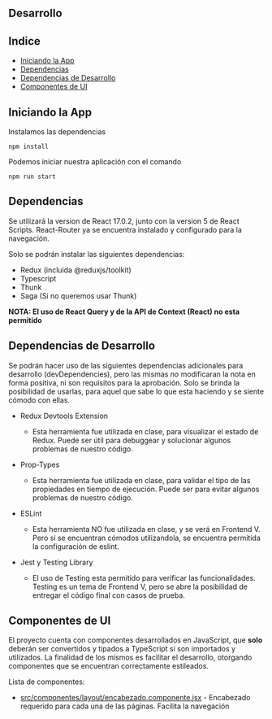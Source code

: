 ## Desarrollo

## Indice
* [Iniciando la App](#iniciando-la-app)
* [Dependencias](#dependencias)
* [Dependencias de Desarrollo](#dependencias-de-desarrollo)
* [Componentes de UI](#componentes-de-ui)

## Iniciando la App

Instalamos las dependencias

`npm install`

Podemos iniciar nuestra aplicación con el comando

`npm run start`

## Dependencias

Se utilizará la version de React 17.0.2, junto con la version 5 de React Scripts. React-Router ya se encuentra instalado y configurado para la navegación.

Solo se podrán instalar las siguientes dependencias:
* Redux (incluida @reduxjs/toolkit)
* Typescript
* Thunk
* Saga (Si no queremos usar Thunk)

**NOTA: El uso de React Query y de la API de Context (React) no esta permitido**

## Dependencias de Desarrollo

Se podrán hacer uso de las siguientes dependencias adicionales para desarrollo (devDependencies), pero las mismas *no* modificaran la nota en forma positiva, ni son requisitos para la aprobación. Solo se brinda la posibilidad de usarlas, para aquel que sabe lo que esta haciendo y se siente cómodo con ellas.

* Redux Devtools Extension
    * Esta herramienta fue utilizada en clase, para visualizar el estado de Redux. Puede ser útil para debuggear y solucionar algunos problemas de nuestro código.

* Prop-Types
    * Esta herramienta fue utilizada en clase, para validar el tipo de las propiedades en tiempo de ejecución. Puede ser para evitar algunos problemas de nuestro código.

* ESLint
    * Esta herramienta NO fue utilizada en clase, y se verá en Frontend V. Pero si se encuentran cómodos utilizandola, se encuentra permitida la configuración de eslint.

* Jest y Testing Library
    * El uso de Testing esta permitido para verificar las funcionalidades. Testing es un tema de Frontend V, pero se abre la posibilidad de entregar el código final con casos de prueba.

## Componentes de UI

El proyecto cuenta con componentes desarrollados en JavaScript, que **solo** deberán ser convertidos y tipados a TypeScript si son importados y utilizados.
La finalidad de los mismos es facilitar el desarrollo, otorgando componentes que se encuentran correctamente estileados.

Lista de componentes:
* [src/componentes/layout/encabezado.componente.jsx](src/componentes/layout/encabezado.componente.jsx) - Encabezado requerido para cada una de las páginas. Facilita la navegación
